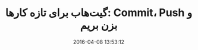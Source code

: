 ---
layout: post
title: "گیت‌هاب برای تازه کارها: Commit، Push و بزن بریم"
date: 2016-04-08 13:53:12
section: article
tags: git
link: "http://mojtaba.in/git-for-beginners-part-2/"
user: "نوید کاشانی"
user_link: "http://navid.kashani.ir/"
---